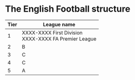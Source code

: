 # The English Football structure

| Tier    | League name |
| -------- | ------- |
| 1  | XXXX-XXXX First Division</br>   XXXX-XXXX FA Premier League|
| 2 | B |
| 3 | C |
| 4 | C |
| 5 | A |
